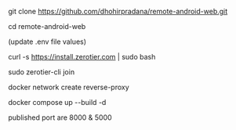 
git clone https://github.com/dhohirpradana/remote-android-web.git

cd remote-android-web

(update .env file values)

curl -s https://install.zerotier.com | sudo bash

sudo zerotier-cli join <network-id>

docker network create reverse-proxy

docker compose up --build -d

published port are 8000 & 5000
